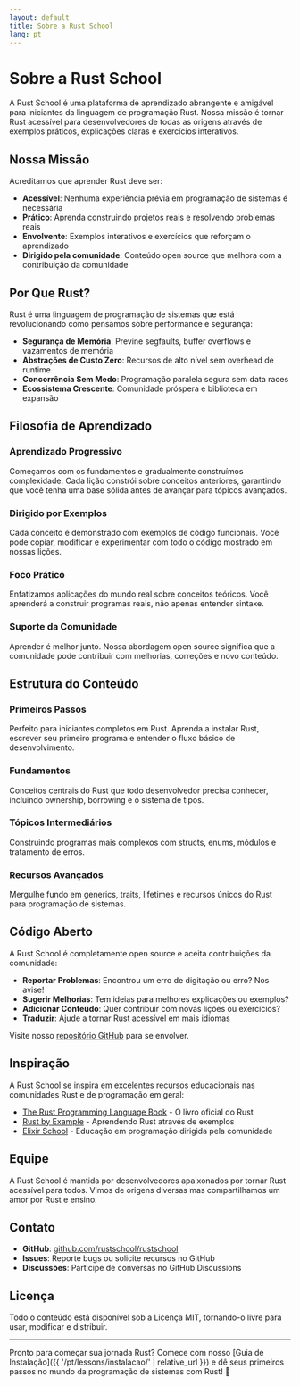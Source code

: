 ```yaml
---
layout: default
title: Sobre a Rust School
lang: pt
---
```


# Sobre a Rust School

A Rust School é uma plataforma de aprendizado abrangente e amigável para iniciantes da linguagem de programação Rust. Nossa missão é tornar Rust acessível para desenvolvedores de todas as origens através de exemplos práticos, explicações claras e exercícios interativos.

## Nossa Missão

Acreditamos que aprender Rust deve ser:
- **Acessível**: Nenhuma experiência prévia em programação de sistemas é necessária
- **Prático**: Aprenda construindo projetos reais e resolvendo problemas reais
- **Envolvente**: Exemplos interativos e exercícios que reforçam o aprendizado
- **Dirigido pela comunidade**: Conteúdo open source que melhora com a contribuição da comunidade

## Por Que Rust?

Rust é uma linguagem de programação de sistemas que está revolucionando como pensamos sobre performance e segurança:

- **Segurança de Memória**: Previne segfaults, buffer overflows e vazamentos de memória
- **Abstrações de Custo Zero**: Recursos de alto nível sem overhead de runtime
- **Concorrência Sem Medo**: Programação paralela segura sem data races
- **Ecossistema Crescente**: Comunidade próspera e biblioteca em expansão

## Filosofia de Aprendizado

### Aprendizado Progressivo
Começamos com os fundamentos e gradualmente construímos complexidade. Cada lição constrói sobre conceitos anteriores, garantindo que você tenha uma base sólida antes de avançar para tópicos avançados.

### Dirigido por Exemplos
Cada conceito é demonstrado com exemplos de código funcionais. Você pode copiar, modificar e experimentar com todo o código mostrado em nossas lições.

### Foco Prático
Enfatizamos aplicações do mundo real sobre conceitos teóricos. Você aprenderá a construir programas reais, não apenas entender sintaxe.

### Suporte da Comunidade
Aprender é melhor junto. Nossa abordagem open source significa que a comunidade pode contribuir com melhorias, correções e novo conteúdo.

## Estrutura do Conteúdo

### Primeiros Passos
Perfeito para iniciantes completos em Rust. Aprenda a instalar Rust, escrever seu primeiro programa e entender o fluxo básico de desenvolvimento.

### Fundamentos
Conceitos centrais do Rust que todo desenvolvedor precisa conhecer, incluindo ownership, borrowing e o sistema de tipos.

### Tópicos Intermediários
Construindo programas mais complexos com structs, enums, módulos e tratamento de erros.

### Recursos Avançados
Mergulhe fundo em generics, traits, lifetimes e recursos únicos do Rust para programação de sistemas.

## Código Aberto

A Rust School é completamente open source e aceita contribuições da comunidade:

- **Reportar Problemas**: Encontrou um erro de digitação ou erro? Nos avise!
- **Sugerir Melhorias**: Tem ideias para melhores explicações ou exemplos?
- **Adicionar Conteúdo**: Quer contribuir com novas lições ou exercícios?
- **Traduzir**: Ajude a tornar Rust acessível em mais idiomas

Visite nosso [repositório GitHub](https://github.com/rustschool/rustschool) para se envolver.

## Inspiração

A Rust School se inspira em excelentes recursos educacionais nas comunidades Rust e de programação em geral:

- [The Rust Programming Language Book](https://doc.rust-lang.org/book/) - O livro oficial do Rust
- [Rust by Example](https://doc.rust-lang.org/stable/rust-by-example/) - Aprendendo Rust através de exemplos
- [Elixir School](https://elixirschool.com/) - Educação em programação dirigida pela comunidade

## Equipe

A Rust School é mantida por desenvolvedores apaixonados por tornar Rust acessível para todos. Vimos de origens diversas mas compartilhamos um amor por Rust e ensino.

## Contato

- **GitHub**: [github.com/rustschool/rustschool](https://github.com/rustschool/rustschool)
- **Issues**: Reporte bugs ou solicite recursos no GitHub
- **Discussões**: Participe de conversas no GitHub Discussions

## Licença

Todo o conteúdo está disponível sob a Licença MIT, tornando-o livre para usar, modificar e distribuir.

---

Pronto para começar sua jornada Rust? Comece com nosso [Guia de Instalação]({{ '/pt/lessons/instalacao/' | relative_url }}) e dê seus primeiros passos no mundo da programação de sistemas com Rust! 🦀